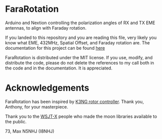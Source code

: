 # FaraRotation
Arduino and Nextion controlling the polarization angles of RX and TX EME antennas, to align with Faraday rotation.

If you landed to this repository and you are reading this file, very likely you know what EME, 432MHz, Spatial Offset, and Faraday rotation are.
The documentation for this project can be found [here](https://github.com/I8NHJ/FaraRotation/wiki)

FaraRotation is distributed under the MIT license.
If you use, modify, and distribute the code, please do not delete the references to my call both in the code and in the documentation. It is appreciated.

# Acknowledgements
FaraRotation has been inspired by [K3NG rotor controller](https://github.com/k3ng/k3ng_rotator_controller). Thank you, Anthony, for your masterpiece.

Thank you to the [WSJT-X](https://wsjt.sourceforge.io/wsjtx.html) people who made the moon libraries available to the public.

73, Max N5NHJ (I8NHJ)
